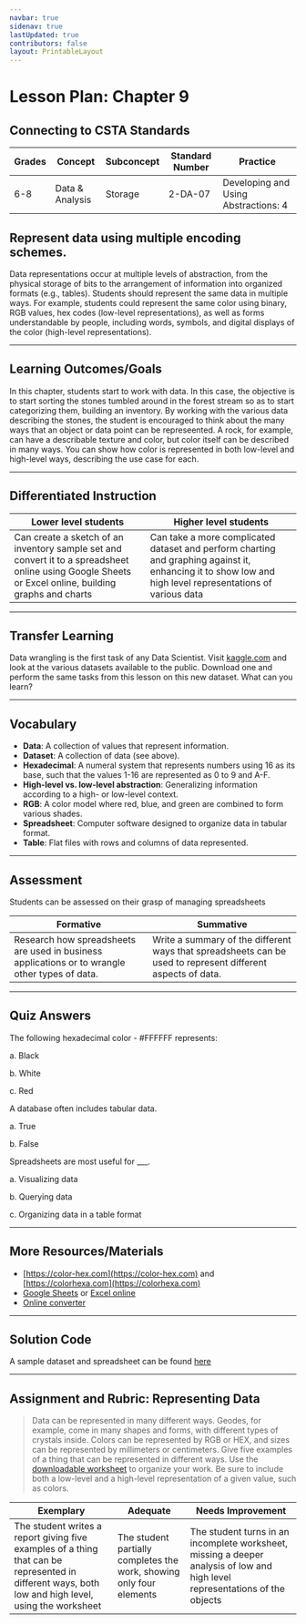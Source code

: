 ```yaml
---
navbar: true
sidenav: true
lastUpdated: true
contributors: false
layout: PrintableLayout
---
```


<div class="home">
<h1 class="page-inner-title">Lesson Plan: Chapter 9</h1>

## Connecting to CSTA Standards

Grades | Concept | Subconcept | Standard Number | Practice
---|---|---|---|---
6-8 | Data & Analysis | Storage | 2-DA-07 | Developing and Using Abstractions: 4 |

## Represent data using multiple encoding schemes.

Data representations occur at multiple levels of abstraction, from the physical storage of bits to the arrangement of information into organized formats (e.g., tables). Students should represent the same data in multiple ways. For example, students could represent the same color using binary, RGB values, hex codes (low-level representations), as well as forms understandable by people, including words, symbols, and digital displays of the color (high-level representations).

---

## Learning Outcomes/Goals

In this chapter, students start to work with data. In this case, the objective is to start sorting the stones tumbled around in the forest stream so as to start categorizing them, building an inventory. By working with the various data describing the stones, the student is encouraged to think about the many ways that an object or data point can be represeented. A rock, for example, can have a describable texture and color, but color itself can be described in many ways. You can show how color is represented in both low-level and high-level ways, describing the use case for each.

---

## Differentiated Instruction

Lower level students | Higher level students
---|---
Can create a sketch of an inventory sample set and convert it to a spreadsheet online using Google Sheets or Excel online, building graphs and charts | Can take a more complicated dataset and perform charting and graphing against it, enhancing it to show low and high level representations of various data

---

## Transfer Learning

Data wrangling is the first task of any Data Scientist. Visit [kaggle.com](https://kaggle.com) and look at the various datasets available to the public. Download one and perform the same tasks from this lesson on this new dataset. What can you learn?

---

## Vocabulary

- **Data**: A collection of values that represent information.
- **Dataset**: A collection of data (see above).
- **Hexadecimal**: A numeral system that represents numbers using 16 as its base, such that the values 1-16 are represented as 0 to 9 and A-F. 
- **High-level vs. low-level abstraction**: Generalizing information according to a high- or low-level context.
- **RGB**: A color model where red, blue, and green are combined to form various shades.
- **Spreadsheet**: Computer software designed to organize data in tabular format.
- **Table**: Flat files with rows and columns of data represented.

---

## Assessment

Students can be assessed on their grasp of managing spreadsheets

Formative | Summative
---|---
Research how spreadsheets are used in business applications or to wrangle other types of data. | Write a summary of the different ways that spreadsheets can be used to represent different aspects of data.

---

## Quiz Answers

The following hexadecimal color - #FFFFFF represents:  

a.	Black  

b.	<span class="highlight">White</span> 

c.	Red 

A database often includes tabular data.  

a.	<span class="highlight">True</span>

b.	False 

Spreadsheets are most useful for ___.  

a.	Visualizing data  

b.	Querying data 

c. 	<span class="highlight">Organizing data in a table format</span> 

---

## More Resources/Materials

- [https://color-hex.com](https://color-hex.com) and [https://colorhexa.com](https://colorhexa.com)
- [Google Sheets](https://sheets.google.com) or [Excel online](https://office.live.com/)
- [Online converter](https://www.rapidtables.com/convert/number/base-converter.html)

---

## Solution Code

A sample dataset and spreadsheet can be found [here](https://docs.google.com/spreadsheets/d/109-W4dDIzDeqZuxB9TrumgV6XbmZK0PLd3sf4LmTZqM/edit?usp=sharing)

---

## Assignment and Rubric: Representing Data

> Data can be represented in many different ways. Geodes, for example, come in many shapes and forms, with different types of crystals inside. Colors can be represented by RGB or HEX, and sizes can be represented by millimeters or centimeters. Give five examples of a thing that can be represented in different ways. Use the [downloadable worksheet](https://cs4kids.club/ch9-worksheet.pdf) to organize your work. Be sure to include both a low-level and a high-level representation of a given value, such as colors. 

Exemplary | Adequate | Needs Improvement 
---|---|---
The student writes a report giving five examples of a thing that can be represented in different ways, both low and high level, using the worksheet | The student partially completes the work, showing only four elements | The student turns in an incomplete worksheet, missing a deeper analysis of low and high level representations of the objects
</div>